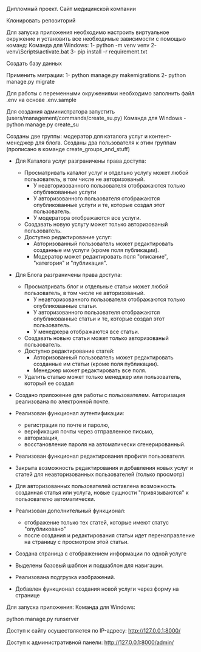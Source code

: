 Дипломный проект. Сайт медицинской компании

Клонировать репозиторий

Для запуска приложения необходимо настроить виртуальное окружение и установить все необходимые зависимости с помощью команд:
Команда для Windows: 
1- python -m venv venv 
2- venv\Scripts\activate.bat 
3- pip install -r requirement.txt

Создать базу данных

Применить миграции: 
1- python manage.py makemigrations 
2- python manage.py migrate

Для работы с переменными окружениями необходимо заполнить файл .env на основе .env.sample

Для создания администратора запустить (users/management/commands/create_su.py) 
Команда для Windows - python manage.py create_su

Созданы две группы: модератор для каталога услуг и контент-менеджер для блога.
Созданы два пользователя к этим группам (прописано в команде create_groups_and_stuff)

- Для Каталога услуг разграничены права доступа:
  - Просматривать каталог услуг и отдельно услугу может любой пользователь, в том числе не авторизованый.
    - У неавторизованного пользователя отображаются только опубликованные услуги
    - У авторизованного пользователя отображаются опубликованные услуги и те, которые создал этот пользователь.
    - У модератора отображаются все услуги.
  - Создавать новую услугу может только авторизованый пользователь.
  - Доступно редактирование услуг:
    - Авторизованный пользователь может редактировать созданные им услуги (кроме поля публикации).
    - Модератор может редактировать поля "описание", "категория" и "публикация".

- Для Блога разграничены права доступа:
  - Просматривать блог и отдельные статьи может любой пользователь, в том числе не авторизованый.
    - У неавторизованного пользователя отображаются только опубликованные статьи.
    - У авторизованного пользователя отображаются опубликованные статьи и те, которые создал этот пользователь.
    - У менеджера отображаются все статьи.
  - Создавать новыю статьи может только авторизованый пользователь.
  - Доступно редактирование статей:
    - Авторизованный пользователь может редактировать созданные им статьи (кроме поля публикации).
    - Менеджер может редактировать все поля.
  - Удалить статью может только менеджер или пользователь, который ее создал 


- Создано приложение для работы с пользователем.
  Авторизация реализована по электронной почте.

- Реализован функционал аутентификации:
  - регистрация по почте и паролю,
  - верификация почты через отправленное письмо,
  - авторизация,
  - восстановление пароля на автоматически сгенерированный.

- Реализован функционал редактирования профиля пользователя.

- Закрыта возможность редактирования и добавления новых услуг и статей
  для неавторизованных пользователей (только просмотр)

- Для авторизованных пользователей оставлена возможность
  созданная статья или услуга, новые сущности "привязываются"
  к пользователю автоматически. 

- Реализован дополнительный функционал:
  - отображение только тех статей, которые имеют статус "опубликовано"
  - после создания и редактирования статьи идет перенаправление 
    на страницу с просмотром этой статьи.
 
- Создана страница с отображением информации по одной услуге 
- Выделены базовый шаблон и подшаблон для навигации.
- Реализована подгрузка изображений.
- Добавлен функционал создания новой услуги через форму на странице

Для запуска приложения: Команда для Windows:

python manage.py runserver

Доступ к сайту осуществляется по IP-адресу: http://127.0.0.1:8000/

Доступ к административной панели: http://127.0.0.1:8000/admin/

